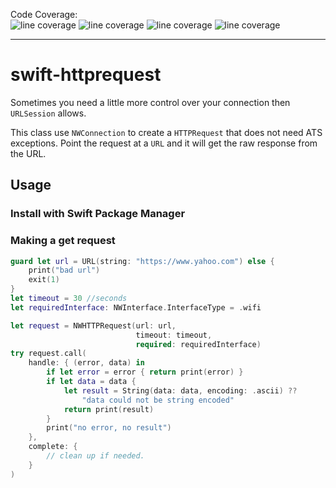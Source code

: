 Code Coverage:<br/> 
![line coverage](https://gist.githubusercontent.com/popmedic/91a7a42d5a8b205ed4d4da6553969aa7/raw/swift-httprequesting-instantiations-coverage.svg) 
![line coverage](https://gist.githubusercontent.com/popmedic/66bf591f9bf0903867893afad30b8b2c/raw/swift-httprequesting-functions-coverage.svg)
![line coverage](https://gist.githubusercontent.com/popmedic/85d803a29268ce9ae5a6e59f3d8f7882/raw/swift-httprequesting-lines-coverage.svg)
![line coverage](https://gist.githubusercontent.com/popmedic/ac14c03f4beef83001796db0c3a4c112/raw/swift-httprequesting-regions-coverage.svg)

---
# swift-httprequest

Sometimes you need a little more control over your connection then `URLSession` allows.

This class use `NWConnection` to create a `HTTPRequest` that does not need ATS exceptions. 
Point the request at a `URL` and it will get the raw response from the URL.  

## Usage

### Install with Swift Package Manager

### Making a get request

```swift
guard let url = URL(string: "https://www.yahoo.com") else {
	print("bad url")
	exit(1)
}
let timeout = 30 //seconds
let requiredInterface: NWInterface.InterfaceType = .wifi

let request = NWHTTPRequest(url: url,
                            timeout: timeout,
                            required: requiredInterface)
try request.call(
    handle: { (error, data) in
        if let error = error { return print(error) }
        if let data = data {
            let result = String(data: data, encoding: .ascii) ??
                "data could not be string encoded"
            return print(result)
        }
        print("no error, no result")
    },
    complete: {
        // clean up if needed.
    }
)
```
